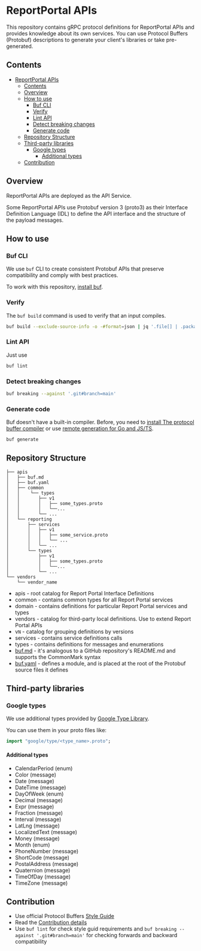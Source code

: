 # ReportPortal APIs

This repository contains gRPC protocol definitions for ReportPortal APIs and provides knowledge
about its own services. You can use Protocol Buffers (Protobuf) descriptions to generate your
client's libraries or take pre-generated.

## Contents

- [ReportPortal APIs](#reportportal-apis)
  - [Contents](#contents)
  - [Overview](#overview)
  - [How to use](#how-to-use)
    - [Buf CLI](#buf-cli)
    - [Verify](#verify)
    - [Lint API](#lint-api)
    - [Detect breaking changes](#detect-breaking-changes)
    - [Generate code](#generate-code)
  - [Repository Structure](#repository-structure)
  - [Third-party libraries](#third-party-libraries)
    - [Google types](#google-types)
      - [Additional types](#additional-types)
  - [Contribution](#contribution)

## Overview

ReportPortal APIs are deployed as the API Service.

Some ReportPortal APIs use Protobuf version 3 (proto3) as their Interface Definition
Language (IDL) to define the API interface and the structure of the payload messages.

## How to use

### Buf CLI

We use `buf` CLI to create consistent Protobuf APIs that preserve compatibility and comply with best practices.

To work with this repository, [install buf](https://docs.buf.build/installation).

### Verify

The `buf build` command is used to verify that an input compiles.

```bash
buf build --exclude-source-info -o -#format=json | jq '.file[] | .package'
```

### Lint API

Just use

```bash
buf lint
```

### Detect breaking changes

```bash
buf breaking --against '.git#branch=main'
```

### Generate code

Buf doesn't have a built-in compiler. Before, you need to
[install The protocol buffer compiler](https://grpc.io/docs/protoc-installation/) or use
[remote generation for Go and JS/TS](https://docs.buf.build/bsr/remote-generation/overview).

```bash
buf generate
```

## Repository Structure

```tree
├── apis
│   ├── buf.md
│   ├── buf.yaml
│   ├── common
│   │    └── types
│   │       ├── v1
│   │       │   ├── some_types.proto
│   │       │   └──...
│   │       └── ...
│   └── reporting
│       ├── services
│       │   ├── v1
│       │   │   ├── some_service.proto
│       │   │   └── ...
│       │   └── ...
│       └── types
│           ├── v1
│           │   ├── some_types.proto
│           │   └──...
│           └── ...
└── vendors
    └── vendor_name

```

- apis - root catalog for Report Portal Interface Definitions
- common - contains common types for all Report Portal services
- domain - contains definitions for particular Report Portal services and types
- vendors - catalog for third-party local definitions. Use to extend Report Portal APIs
- v`N` - catalog for grouping definitions by versions
- services - contains service definitions calls
- types - contains definitions for messages and enumerations
- [buf.md](https://docs.buf.build/bsr/documentation) - it's analogous to a GitHub repository's
README.md and supports the CommonMark syntax
- [buf.yaml](https://docs.buf.build/configuration/v1/buf-yaml) - defines a module, and is placed at
the root of the Protobuf source files it defines

## Third-party libraries

### Google types

We use additional types provided by
[Google Type Library](https://buf.build/googleapis/googleapis/docs/main:google.type).

You can use them in your proto files like:

```proto
import "google/type/<type_name>.proto";
```

#### Additional types

- CalendarPeriod (enum)
- Color (message)
- Date (message)
- DateTime (message)
- DayOfWeek (enum)
- Decimal (message)
- Expr (message)
- Fraction (message)
- Interval (message)
- LatLng (message)
- LocalizedText (message)
- Money (message)
- Month (enum)
- PhoneNumber (message)
- ShortCode (message)
- PostalAddress (message)
- Quaternion (message)
- TimeOfDay (message)
- TimeZone (message)

## Contribution

- Use official Protocol Buffers [Style Guide](https://developers.google.com/protocol-buffers/docs/style)
- Read the [Contribution details](https://github.com/reportportal/reportportal/wiki/Contribution)
- Use `buf lint` for check style guid requirements and `buf breaking --against '.git#branch=main'`
for checking forwards and backward compatibility
